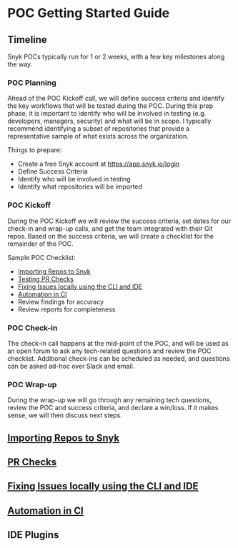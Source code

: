 # POC Getting Started Guide

## Timeline

Snyk POCs typically run for 1 or 2 weeks, with a few key milestones along the way.

### POC Planning

Ahead of the POC Kickoff call, we will define success criteria and identify the key workflows that will be tested during the POC. During this prep phase, it is important to identify who will be involved in testing (e.g. developers, managers, security) and what will be in scope. I typically recommend identifying a subset of repositories that provide a representative sample of what exists across the organization.

Things to prepare:
- Create a free Snyk account at https://app.snyk.io/login
- Define Success Criteria
- Identify who will be involved in testing
- Identify what repositories will be imported

### POC Kickoff

During the POC Kickoff we will review the success criteria, set dates for our check-in and wrap-up calls, and get the team integrated with their Git repos. Based on the success criteria, we will create a checklist for the remainder of the POC.

Sample POC Checklist:
- [Importing Repos to Snyk](importing-repos.md)
- [Testing PR Checks](pr-checks.md)
- [Fixing Issues locally using the CLI and IDE](fixing-issues.md)
- [Automation in CI](running-in-cd.md)
- Review findings for accuracy
- Review reports for completeness

### POC Check-in

The check-in call happens at the mid-point of the POC, and will be used as an open forum to ask any tech-related questions and review the POC checklist. Additional check-ins can be scheduled as needed, and questions can be asked ad-hoc over Slack and email.

### POC Wrap-up

During the wrap-up we will go through any remaining tech questions, review the POC and success criteria, and declare a win/loss. If it makes sense, we will then discuss next steps.

## [Importing Repos to Snyk](importing-repos.md)

## [PR Checks](pr-checks.md)

## [Fixing Issues locally using the CLI and IDE](fixing-issues.md)

## [Automation in CI](running-in-cd.md)

## IDE Plugins
